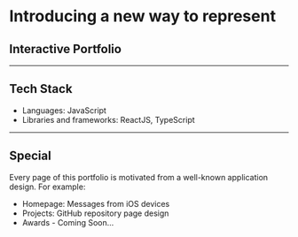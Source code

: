 # Introducing a new way to represent
## Interactive Portfolio

<hr />

## Tech Stack
- Languages: JavaScript
- Libraries and frameworks: ReactJS, TypeScript

<hr />

## Special
Every page of this portfolio is motivated from a well-known application design. For example:
- Homepage: Messages from iOS devices
- Projects: GitHub repository page design
- Awards - Coming Soon...